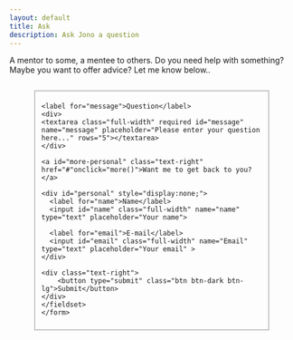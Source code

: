 ```yaml
---
layout: default
title: Ask
description: Ask Jono a question
---
```



  A mentor to some, a mentee to others. Do you need help with something? Maybe you want to offer advice? Let me know below..

<script>
       function more(){
          document.getElementById("personal").style.display = "block";
          document.getElementById("more-personal").style.display = "none";
       }
    </script>
  <form style="max-width:30em;margin:auto;padding:1em;" class="form-horizontal" netlify name="Ask Jono" action="/" method="POST">
    <fieldset>

    <label for="message">Question</label>
    <div>
    <textarea class="full-width" required id="message" name="message" placeholder="Please enter your question here..." rows="5"></textarea>
    </div>
    
    <a id="more-personal" class="text-right" href="#"onclick="more()">Want me to get back to you?</a>
    
    <div id="personal" style="display:none;">
      <label for="name">Name</label>
      <input id="name" class="full-width" name="name" type="text" placeholder="Your name">

      <label for="email">E-mail</label>
      <input id="email" class="full-width" name="Email" type="text" placeholder="Your email" >
    </div>

    <div class="text-right">
        <button type="submit" class="btn btn-dark btn-lg">Submit</button>
    </div>
    </fieldset>
    </form>

